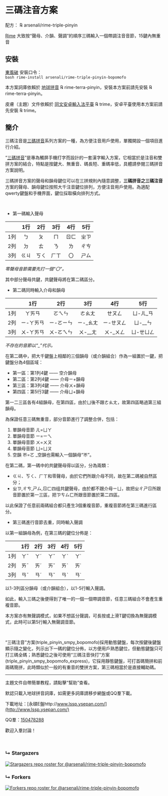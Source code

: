 # 三碼注音方案

配方： ℞ arsenali/rime-triple-pinyin

[Rime](https://rime.im/) 大致按“聲母、介韻、聲調”的順序三碼輸入一個帶調注音音節，15鍵內無重音

## 安裝

[東風破](https://github.com/rime/plum) 安裝口令： <code> bash rime-install arsenali/rime-triple-pinyin-bopomofo </code>

本方案詞庫依賴於 [地球拼音](https://github.com/rime/rime-terra-pinyin) ℞ rime-terra-pinyin，安裝本方案前請先安裝 ℞ rime-terra-pinyin。

皮膚（主題）文件依賴於 [同文安卓輸入法平臺](https://github.com/osfans/trime) ℞ trime，安卓平臺使用本方案前請先安裝 ℞ trime。


## 簡介

三碼注音是[三碼拼音](https://github.com/arsenali/rime-triple-pinyin)系列方案的一種，為方便注音用戶使用，單獨開設一個項目進行介紹。

“[三碼拼音](https://github.com/arsenali/rime-triple-pinyin)”是專為觸屏手機打字而設計的一套漢字輸入方案，它相當於是注音和雙拼方案的結合，特點是按鍵大、無重音、碼長短、重碼率低，具體請參閱三碼拼音方案說明。

三碼拼音方案的聲母和韻母鍵位可以在三拼規則內隨意調整，**三碼拼音之三碼注音**方案的聲母、韻母鍵位按照大千注音鍵位排列，方便注音用戶使用。為適配qwerty鍵盤和手機界面，鍵位採取橫向排列方式。


<br>


- 第一碼輸入聲母

||1行|2行|3行|4行|5行
:---:|:---:|:---:|:---:|:---:|:---:
1列|ㄅ|ㄆ|ㄇ|ㄖㄈ|ㄓㄗ
2列|ㄉ|ㄊ|ㄋ|ㄌ|ㄔㄘ
3列|ㄍㄐ|ㄎㄑ|ㄏㄒ|〇|ㄕㄙ

_零聲母音節需要先打一個“〇”。_

其中部分聲母共鍵，共鍵聲母將在第二碼區分。

- 第二碼同時輸入介母和韻母

||1行|2行|3行|4行|5行
:---:|:---:|:---:|:---:|:---:|:---:
1列|ㄚㄞㄢ|ㄛㄟㄣ|ㄜㄠㄤ|ㄝㄡㄥ|ㄩ-ㄦ\_ㄢ
2列|ㄧ-ㄚㄞㄢ|ㄧ-ㄛㄧㄣ|ㄧ-\_ㄠㄤ|ㄧ-ㄝㄡㄥ|ㄩ-\_\_ㄣ
3列|ㄨ-ㄚㄞㄢ|ㄨ-ㄛㄟㄣ|ㄨ-\_\_ㄤ|ㄨ-\_ㄨㄥ|ㄩ-ㄝㄩㄥ

_不存在的音節以“\_”代示。_

在第二碼中，把大千鍵盤上相鄰的三個韻母（或介韻組合）作為一組置於一鍵，把鍵盤分為4個區域：
- 第一區：第1列4鍵 —— 空介韻母
- 第二區：第2列4鍵 —— 介母ㄧ+韻母
- 第三區：第3列4鍵 —— 介母ㄨ+韻母
- 第四區：第5行3鍵 —— 介母ㄩ+韻母

第一二三區各有4組韻母，在第四區，由於ㄩ後不跟ㄜㄠㄤ，故第四區略過第三組韻母。


為保證任意三碼無重音，部分音節進行了調整合併，包括：
1. 單韻母音節 ㄦ=ㄩㄚ
2. 單韻母音節 ㄧ=ㄧㄟ
3. 單韻母音節 ㄨ=ㄨㄡ
4. 單韻母音節 ㄩ=ㄩㄡ
5. 空韻 ㄭ=ㄛ
_空韻也需輸入一個韻母“ㄭ”。

在第二碼，第一碼中的共鍵聲母得以區分，分為兩類：
- ㄍㄐ、ㄎㄑ、ㄏㄒ和零聲母，由於它們所跟介母不同，故在第二碼被自然區分；
- ㄓㄗ,ㄔㄘ,ㄕㄙ,ㄖㄈ四组共鍵聲母，由於都不跟介母ㄧㄩ，故把ㄓㄔㄕㄖ所跟音節置於第一三區，把ㄗㄘㄙㄈ所跟音節置於第二四區。

以此保證了任意前兩碼組合都只產生3個重複音節，重複音節將在第三碼進行區分。



- 第三碼進行音節去重，同時輸入聲調

以第一組韻母為例，在第三碼的鍵位分佈是：

||1行|2行|3行|4行|5行
:---:|:---:|:---:|:---:|:---:|:---:
1列|ㄚˉ|ㄚˊ|ㄚˇ|ㄚˋ|ㄚ˙
2列|ㄞˉ|ㄞˊ|ㄞˇ|ㄞˋ|ㄞ˙
3列|ㄢˉ|ㄢˊ|ㄢˇ|ㄢˋ|ㄢ˙

以1-3列區分韻母（或介韻組合），以1-5行輸入聲調。

如此，輸入三碼之後便得到了唯一的一個一個帶調音節，任意三碼組合不會產生重複音節。

本方案亦有無聲調模式，如果不想區分聲調，可長按或上滑T鍵切換為無聲調模式，此時可以第5行輸入無聲調音節。

<br>

“三碼注音”方案(triple_pinyin_smpy_bopomofo)採用動態鍵盤，每次按鍵後鍵盤顯示隨之變化，列示出下一碼的鍵位分佈，以方便用戶熟悉鍵位，但動態鍵盤只可打三碼全碼；熟悉鍵位之後可使用“三碼注音快打”方案(triple_pinyin_smpy_bopomofo_express)，它採用靜態鍵盤，可打首碼簡拼和前兩碼簡拼，此時類似於一般的有重音的雙拼方案，第三碼相當於是直接輔助碼。


---

主題文件自帶簡單教程，請點擊“幫助”查看。

默認只載入地球拼音詞庫，如需更多詞庫請移步網盤或QQ羣下載。

下載地址：[永碩E盤http://www.lssp.ysepan.com/](http://www.lssp.ysepan.com/)

QQ羣：[150478288](https://jq.qq.com/?_wv=1027&k=5wf1uTQ)

歡迎入羣討論！

<br>

### &#8627; Stargazers
[![Stargazers repo roster for @arsenali/rime-triple-pinyin-bopomofo](https://reporoster.com/stars/arsenali/rime-triple-pinyin-bopomofo)](https://github.com/arsenali/rime-triple-pinyin-bopomofo/stargazers)

### &#8627; Forkers
[![Forkers repo roster for @arsenali/rime-triple-pinyin-bopomofo](https://reporoster.com/forks/arsenali/rime-triple-pinyin-bopomofo)](https://github.com/arsenali/rime-triple-pinyin-bopomofo/network/members)
